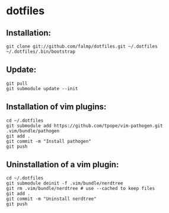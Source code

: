 # dotfiles

## Installation:

```
git clone git://github.com/falmp/dotfiles.git ~/.dotfiles
~/.dotfiles/.bin/bootstrap
```

## Update:

```
git pull
git submodule update --init
```

## Installation of vim plugins:

```
cd ~/.dotfiles
git submodule add https://github.com/tpope/vim-pathogen.git .vim/bundle/pathogen
git add .
git commit -m "Install pathogen"
git push
```

## Uninstallation of a vim plugin:

```
cd ~/.dotfiles
git submodule deinit -f .vim/bundle/nerdtree
git rm .vim/bundle/nerdtree # use --cached to keep files
git add .
git commit -m "Uninstall nerdtree"
git push
```
